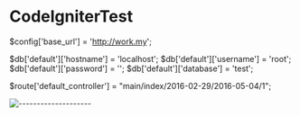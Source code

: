 # CodeIgniterTest

$config['base_url'] = 'http://work.my';

$db['default']['hostname'] = 'localhost';
$db['default']['username'] = 'root';
$db['default']['password'] = '';
$db['default']['database'] = 'test';

$route['default_controller'] = "main/index/2016-02-29/2016-05-04/1";

![--------------------](https://user-images.githubusercontent.com/22416797/32567306-870be4d0-c4c3-11e7-9e6e-4f3637026f87.png)
